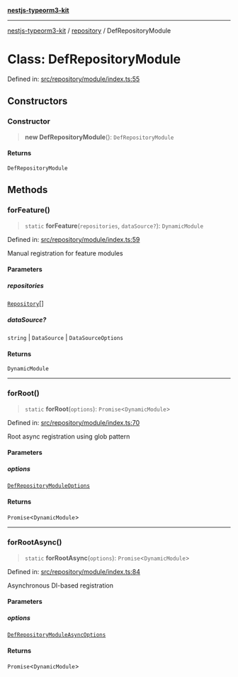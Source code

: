 [**nestjs-typeorm3-kit**](../../README.md)

***

[nestjs-typeorm3-kit](../../README.md) / [repository](../README.md) / DefRepositoryModule

# Class: DefRepositoryModule

Defined in: [src/repository/module/index.ts:55](https://github.com/x302502/nestjs-typeorm3-kit/blob/313e27f27be24cb76b799a33cc27551fc0070682/src/repository/module/index.ts#L55)

## Constructors

### Constructor

> **new DefRepositoryModule**(): `DefRepositoryModule`

#### Returns

`DefRepositoryModule`

## Methods

### forFeature()

> `static` **forFeature**(`repositories`, `dataSource?`): `DynamicModule`

Defined in: [src/repository/module/index.ts:59](https://github.com/x302502/nestjs-typeorm3-kit/blob/313e27f27be24cb76b799a33cc27551fc0070682/src/repository/module/index.ts#L59)

Manual registration for feature modules

#### Parameters

##### repositories

[`Repository`](../interfaces/Repository.md)[]

##### dataSource?

`string` | `DataSource` | `DataSourceOptions`

#### Returns

`DynamicModule`

***

### forRoot()

> `static` **forRoot**(`options`): `Promise`\<`DynamicModule`\>

Defined in: [src/repository/module/index.ts:70](https://github.com/x302502/nestjs-typeorm3-kit/blob/313e27f27be24cb76b799a33cc27551fc0070682/src/repository/module/index.ts#L70)

Root async registration using glob pattern

#### Parameters

##### options

[`DefRepositoryModuleOptions`](../interfaces/DefRepositoryModuleOptions.md)

#### Returns

`Promise`\<`DynamicModule`\>

***

### forRootAsync()

> `static` **forRootAsync**(`options`): `Promise`\<`DynamicModule`\>

Defined in: [src/repository/module/index.ts:84](https://github.com/x302502/nestjs-typeorm3-kit/blob/313e27f27be24cb76b799a33cc27551fc0070682/src/repository/module/index.ts#L84)

Asynchronous DI-based registration

#### Parameters

##### options

[`DefRepositoryModuleAsyncOptions`](../interfaces/DefRepositoryModuleAsyncOptions.md)

#### Returns

`Promise`\<`DynamicModule`\>
